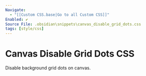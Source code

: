 ```yaml
---
Navigate:
  - "[[Custom CSS.base|Go to all Custom CSS]]"
Enabled: ✔️
Source File: .obsidian\snippets\canvas_disable_grid_dots.css
tags: [style/css]
---
```

# Canvas Disable Grid Dots CSS

Disable background grid dots on canvas.

